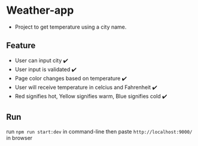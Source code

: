 # Weather-app

- Project to get temperature using a city name.

## Feature

- User can input city :heavy_check_mark:
- User input is validated :heavy_check_mark:
- Page color changes based on temperature :heavy_check_mark:
- User will receive temperature in celcius and Fahrenheit :heavy_check_mark:
- Red signifies hot, Yellow signifies warm, Blue signifies cold :heavy_check_mark:

## Run

run `npm run start:dev` in command-line then paste `http://localhost:9000/` in browser
